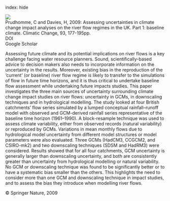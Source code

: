 index: hide

<div class="Citation">
    <div class="Citation-thumb CitationThumb-linked"  data-href="https://doi.org/10.1007/s10584-008-9464-3">
      <img src="https://static.claimspace.cloud/climate-study-static/refs/thumbs/9/Prudhomme_and_Davies_2009-thumb.png" />
    </div>

  <div class="Citation-body">
    <div class="Citation-text">Prudhomme, C and Davies, H, 2009: Assessing uncertainties in climate change impact analyses on the river flow regimes in the UK. Part 1: baseline climate. <span class="Article-journal">Climatic Change, </span><span class="Article-volume">93, </span>177-195pp.</div>
    <div class="Citation-links">
      <div class="CitationLink" data-href="https://doi.org/10.1007/s10584-008-9464-3">
        <div class="CitationLink-icon CitationLink-Doi"></div>
        <div class="CitationLink-text">DOI</div>
      </div>
      <div class="CitationLink" data-href="https://scholar.google.com/scholar?q=10.1007/s10584-008-9464-3">
        <div class="CitationLink-icon CitationLink-Scholar"></div>
        <div class="CitationLink-text">Google Scholar</div>
      </div>
    </div>
  </div>
</div>

Assessing future climate and its potential implications on river flows is a key challenge facing water resource planners. Sound, scientifically-based advice to decision makers also needs to incorporate information on the uncertainty in the results. Moreover, existing bias in the reproduction of the ‘current’ (or baseline) river flow regime is likely to transfer to the simulations of flow in future time horizons, and it is thus critical to undertake baseline flow assessment while undertaking future impacts studies. This paper investigates the three main sources of uncertainty surrounding climate change impact studies on river flows: uncertainty in GCMs, in downscaling techniques and in hydrological modelling. The study looked at four British catchments’ flow series simulated by a lumped conceptual rainfall–runoff model with observed and GCM-derived rainfall series representative of the baseline time horizon (1961–1990). A block-resample technique was used to assess climate variability, either from observed records (natural variability) or reproduced by GCMs. Variations in mean monthly flows due to hydrological model uncertainty from different model structures or model parameters were also evaluated. Three GCMs (HadCM3, CCGCM2, and CSIRO-mk2) and two downscaling techniques (SDSM and HadRM3) were considered. Results showed that for all four catchments, GCM uncertainty is generally larger than downscaling uncertainty, and both are consistently greater than uncertainty from hydrological modelling or natural variability. No GCM or downscaling technique was found to be significantly better or to have a systematic bias smaller than the others. This highlights the need to consider more than one GCM and downscaling technique in impact studies, and to assess the bias they introduce when modelling river flows.

<div class="Citation-copy">
&copy; Springer Nature, 2009
</div>